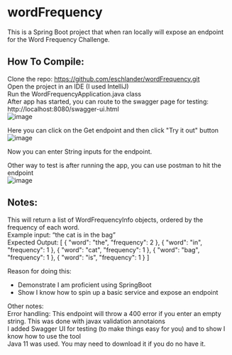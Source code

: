 # wordFrequency
This is a Spring Boot project that when ran locally will expose an endpoint for the Word Frequency Challenge.

## How To Compile:
Clone the repo: https://github.com/eschlander/wordFrequency.git  
Open the project in an IDE (I used IntelliJ)  
Run the WordFrequencyApplication.java class  
After app has started, you can route to the swagger page for testing: http://localhost:8080/swagger-ui.html  
![image](https://user-images.githubusercontent.com/21092336/192073515-ab718bc0-43e2-4087-bb9a-e77c7390fa3b.png)  
  
Here you can click on the Get endpoint and then click "Try it out" button  
![image](https://user-images.githubusercontent.com/21092336/192073572-6f6d1de4-341a-451a-92b5-c6562f0591df.png)  
  
Now you can enter String inputs for the endpoint.  
  
Other way to test is after running the app, you can use postman to hit the endpoint  
![image](https://user-images.githubusercontent.com/21092336/192073857-27917757-560b-40e8-868a-9b5385f9935d.png)  
  
  
## Notes:
This will return a list of WordFrequencyInfo objects, ordered by the frequency of each word.  
Example input: “the cat is in the bag”  
Expected Output: [
  {
    "word": "the",
    "frequency": 2
  },
  {
    "word": "in",
    "frequency": 1
  },
  {
    "word": "cat",
    "frequency": 1
  },
  {
    "word": "bag",
    "frequency": 1
  },
  {
    "word": "is",
    "frequency": 1
  }
]
  
Reason for doing this:  
- Demonstrate I am proficient using SpringBoot  
- Show I know how to spin up a basic service and expose an endpoint  
  
Other notes:  
Error handling: This endpoint will throw a 400 error if you enter an empty string. This was done with javax validation annotaions  
I added Swagger UI for testing (to make things easy for you) and to show I know how to use the tool  
Java 11 was used. You may need to download it if you do no have it.  
